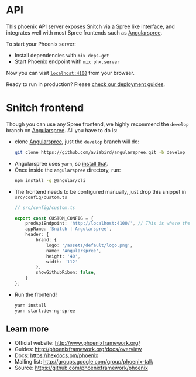 # API

This phoenix API server exposes Snitch via a Spree like interface, and
integrates well with most Spree frontends such as [Angularspree][angularspree].

To start your Phoenix server:

  * Install dependencies with `mix deps.get`
  * Start Phoenix endpoint with `mix phx.server`

Now you can visit [`localhost:4100`](http://localhost:4100) from your browser.

Ready to run in production? Please [check our deployment guides](http://www.phoenixframework.org/docs/deployment).

# Snitch frontend

Though you can use any Spree frontend, we highly recommend the `develop` branch
on [Angularspree][angularspree].
All you have to do is:

* clone [Angularspree][angularspree], just the `develop` branch will do:
  ```sh
  git clone https://github.com/aviabird/angularspree.git -b develop
  ```
* Angularspree uses `yarn`, so [install that][yarn-install].
* Once inside the `angularspree` directory, run:
  ```sh
  npm install -g @angular/cli
  ```
* The frontend needs to be configured manually, just drop this snippet in `src/config/custom.ts`
  ```typescript
  // src/config/custom.ts

  export const CUSTOM_CONFIG = {
      prodApiEndpoint: 'http://localhost:4100/', // This is where the Snitch API app is available.
      appName: 'Snitch | Angularspree',
      header: {
          brand: {
              logo: '/assets/default/logo.png',
              name: 'Angularspree',
              height: '40',
              width: '112'
          },
          showGithubRibon: false,
      }
  };
  ```
* Run the frontend!
  ```sh
  yarn install
  yarn start:dev-ng-spree
  ```

[yarn-install]: https://yarnpkg.com/lang/en/docs/install/

## Learn more

  * Official website: http://www.phoenixframework.org/
  * Guides: http://phoenixframework.org/docs/overview
  * Docs: https://hexdocs.pm/phoenix
  * Mailing list: http://groups.google.com/group/phoenix-talk
  * Source: https://github.com/phoenixframework/phoenix

[angularspree]: https://github.com/aviabird/angularspree/tree/develop
